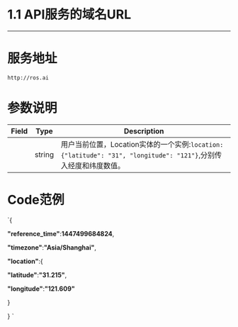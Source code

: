 # 1.1 API服务的域名URL

---

# 服务地址

```
http://ros.ai
```

# 参数说明

| Field | Type | Description |
| --- | --- | --- |
|  | string | 用户当前位置，Location实体的一个实例:`location:{"latitude": "31", "longitude": "121"}`,分别传入经度和纬度数值。 |

# Code范例

`{

 **"reference\_time"**:**1447499684824**,

 **"timezone"**:**"Asia\/Shanghai"**,

 **"location"**:{

 **"latitude"**:**"31.215"**,

 **"longitude"**:**"121.609"**

 }

} `

